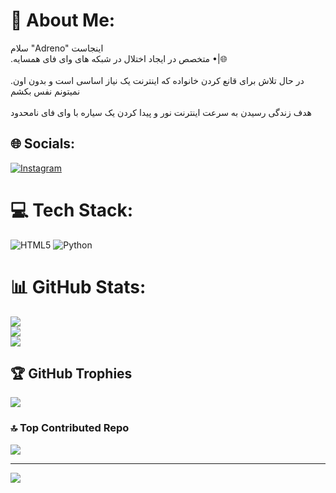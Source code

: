 # 💫 About Me:
سلام "Adreno" اینجاست <br>.متخصص در ایجاد اختلال در شبکه های وای فای همسایه •|🌐<br><br>.در حال تلاش برای قانع کردن خانواده که اینترنت یک نیاز اساسی است و بدون اون نمیتونم نفس بکشم<br><br>هدف زندگی رسیدن به سرعت اینترنت نور و پیدا کردن یک سیاره با وای فای نامحدود


## 🌐 Socials:
[![Instagram](https://img.shields.io/badge/Instagram-%23E4405F.svg?logo=Instagram&logoColor=white)](https://instagram.com/adrrenoo) 

# 💻 Tech Stack:
![HTML5](https://img.shields.io/badge/html5-%23E34F26.svg?style=flat&logo=html5&logoColor=white) ![Python](https://img.shields.io/badge/python-3670A0?style=flat&logo=python&logoColor=ffdd54)
# 📊 GitHub Stats:
![](https://github-readme-stats.vercel.app/api?username=Adreenoo&theme=aura&hide_border=false&include_all_commits=true&count_private=false)<br/>
![](https://github-readme-streak-stats.herokuapp.com/?user=Adreenoo&theme=aura&hide_border=false)<br/>
![](https://github-readme-stats.vercel.app/api/top-langs/?username=Adreenoo&theme=aura&hide_border=false&include_all_commits=true&count_private=false&layout=compact)

## 🏆 GitHub Trophies
![](https://github-profile-trophy.vercel.app/?username=Adreenoo&theme=tokyonight&no-frame=false&no-bg=true&margin-w=4)

### 🔝 Top Contributed Repo
![](https://github-contributor-stats.vercel.app/api?username=Adreenoo&limit=5&theme=aura&combine_all_yearly_contributions=true)

---
[![](https://visitcount.itsvg.in/api?id=Adreenoo&icon=5&color=0)](https://visitcount.itsvg.in)


